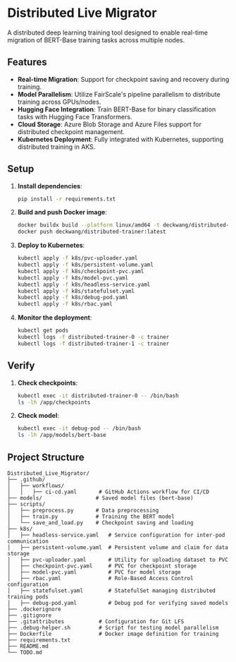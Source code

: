 # Distributed Live Migrator
A distributed deep learning training tool designed to enable real-time migration of BERT-Base training tasks across multiple nodes.

## Features
- **Real-time Migration**: Support for checkpoint saving and recovery during training.
- **Model Parallelism**: Utilize FairScale's pipeline parallelism to distribute training across GPUs/nodes.
- **Hugging Face Integration**: Train BERT-Base for binary classification tasks with Hugging Face Transformers.
- **Cloud Storage**: Azure Blob Storage and Azure Files support for distributed checkpoint management.
- **Kubernetes Deployment**: Fully integrated with Kubernetes, supporting distributed training in AKS.

## Setup
1. **Install dependencies**:
   ```bash
   pip install -r requirements.txt

2. **Build and push Docker image**:
   ```bash
   docker buildx build --platform linux/amd64 -t deckwang/distributed-trainer:latest .
   docker push deckwang/distributed-trainer:latest

3. **Deploy to Kubernetes**:
   ```bash
   kubectl apply -f k8s/pvc-uploader.yaml
   kubectl apply -f k8s/persistent-volume.yaml
   kubectl apply -f k8s/checkpoint-pvc.yaml
   kubectl apply -f k8s/model-pvc.yaml
   kubectl apply -f k8s/headless-service.yaml
   kubectl apply -f k8s/statefulset.yaml
   kubectl apply -f k8s/debug-pod.yaml
   kubectl apply -f k8s/rbac.yaml

4. **Monitor the deployment**:
   ```bash
   kubectl get pods
   kubectl logs -f distributed-trainer-0 -c trainer
   kubectl logs -f distributed-trainer-1 -c trainer

## Verify
1. **Check checkpoints**:
   ```bash
   kubectl exec -it distributed-trainer-0 -- /bin/bash
   ls -lh /app/checkpoints

2. **Check model**:
   ```bash
   kubectl exec -it debug-pod -- /bin/bash
   ls -lh /app/models/bert-base

## Project Structure

```plaintext
Distributed_Live_Migrator/
├── .github/
│   ├── workflows/
│   │   ├── ci-cd.yaml       # GitHub Actions workflow for CI/CD
├── models/                 # Saved model files (bert-base)
├── scripts/
│   ├── preprocess.py       # Data preprocessing
│   ├── train.py            # Training the BERT model
│   └── save_and_load.py    # Checkpoint saving and loading
├── k8s/
│   ├── headless-service.yaml   # Service configuration for inter-pod communication
│   ├── persistent-volume.yaml  # Persistent volume and claim for data storage
│   ├── pvc-uploader.yaml       # Utility for uploading dataset to PVC
│   ├── checkpoint-pvc.yaml     # PVC for checkpoint storage
│   ├── model-pvc.yaml          # PVC for model storage
│   ├── rbac.yaml               # Role-Based Access Control configuration
│   ├── statefulset.yaml        # StatefulSet managing distributed training pods
│   ├── debug-pod.yaml          # Debug pod for verifying saved models
├── .dockerignore
├── .gitignore
├── .gitattributes           # Configuration for Git LFS
├── .debug-helper.sh         # Script for testing model parallelism
├── Dockerfile               # Docker image definition for training
├── requirements.txt
├── README.md
└── TODO.md
```
